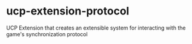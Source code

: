 # ucp-extension-protocol
UCP Extension that creates an extensible system for interacting with the game's synchronization protocol
